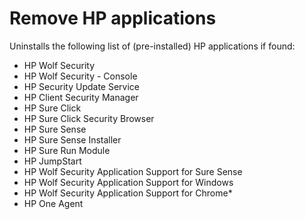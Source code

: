 # Remove HP applications

Uninstalls the following list of (pre-installed) HP applications if found:
- HP Wolf Security
- HP Wolf Security - Console
- HP Security Update Service
- HP Client Security Manager
- HP Sure Click
- HP Sure Click Security Browser
- HP Sure Sense
- HP Sure Sense Installer
- HP Sure Run Module
- HP JumpStart
- HP Wolf Security Application Support for Sure Sense
- HP Wolf Security Application Support for Windows
- HP Wolf Security Application Support for Chrome*
- HP One Agent